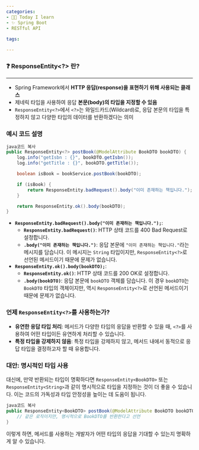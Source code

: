 ```yaml
---
categories:
- 👩‍💻 Today I learn
- ✨ Spring Boot
- RESTful API
  
tags:

---
```


### ❓ ResponseEntity<?> 란?

---

- Spring Framework에서 **HTTP 응답(response)을 표현하기 위해 사용되는 클래스**
- 제네릭 타입을 사용하여 응답 **본문(body)의 타입을 지정할 수 있음**
- `ResponseEntity<?>`에서 `<?>`는 와일드카드(Wildcard)로, 응답 본문의 타입을 특정하지 않고 다양한 타입의 데이터를 반환하겠다는 의미

### 예시 코드 설명

```java
java코드 복사
public ResponseEntity<?> postBook(@ModelAttribute BookDTO bookDTO) {
    log.info("getIsbn : {}", bookDTO.getIsbn());
    log.info("getTitle : {}", bookDTO.getTitle());

    boolean isBook = bookService.postBook(bookDTO);

    if (isBook) {
        return ResponseEntity.badRequest().body("이미 존재하는 책입니다.");
    }

    return ResponseEntity.ok().body(bookDTO);
}

```

- **`ResponseEntity.badRequest().body("이미 존재하는 책입니다.");`**:
    - **`ResponseEntity.badRequest()`**: HTTP 상태 코드를 400 Bad Request로 설정합니다.
    - **`.body("이미 존재하는 책입니다.")`**: 응답 본문에 `"이미 존재하는 책입니다."`라는 메시지를 담습니다. 이 메시지는 `String` 타입이지만, `ResponseEntity<?>`로 선언된 메서드이기 때문에 문제가 없습니다.
- **`ResponseEntity.ok().body(bookDTO);`**:
    - **`ResponseEntity.ok()`**: HTTP 상태 코드를 200 OK로 설정합니다.
    - **`.body(bookDTO)`**: 응답 본문에 `bookDTO` 객체를 담습니다. 이 경우 `bookDTO`는 `BookDTO` 타입의 객체이지만, 역시 `ResponseEntity<?>`로 선언된 메서드이기 때문에 문제가 없습니다.

### 언제 `ResponseEntity<?>`를 사용하는가?

- **유연한 응답 타입 처리**: 메서드가 다양한 타입의 응답을 반환할 수 있을 때, `<?>`를 사용하여 어떤 타입이든 유연하게 처리할 수 있습니다.
- **특정 타입을 강제하지 않음**: 특정 타입을 강제하지 않고, 메서드 내에서 동적으로 응답 타입을 결정하고자 할 때 유용합니다.

### 대안: 명시적인 타입 사용

대신에, 만약 반환되는 타입이 명확하다면 `ResponseEntity<BookDTO>` 또는 `ResponseEntity<String>`과 같이 명시적으로 타입을 지정하는 것이 더 좋을 수 있습니다. 이는 코드의 가독성과 타입 안정성을 높이는 데 도움이 됩니다.

```java
java코드 복사
public ResponseEntity<BookDTO> postBook(@ModelAttribute BookDTO bookDTO) {
    // 같은 로직이지만, 명시적으로 BookDTO를 반환한다고 선언
}

```

이렇게 하면, 메서드를 사용하는 개발자가 어떤 타입의 응답을 기대할 수 있는지 명확하게 알 수 있습니다.